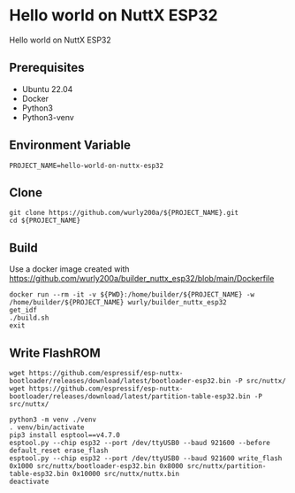# Hello world on NuttX ESP32

Hello world on NuttX ESP32

## Prerequisites
 - Ubuntu 22.04
 - Docker
 - Python3
  - Python3-venv

## Environment Variable

```
PROJECT_NAME=hello-world-on-nuttx-esp32
```

## Clone


```
git clone https://github.com/wurly200a/${PROJECT_NAME}.git
cd ${PROJECT_NAME}
```

## Build

Use a docker image created with https://github.com/wurly200a/builder_nuttx_esp32/blob/main/Dockerfile

```
docker run --rm -it -v ${PWD}:/home/builder/${PROJECT_NAME} -w /home/builder/${PROJECT_NAME} wurly/builder_nuttx_esp32
get_idf
./build.sh
exit
```

## Write FlashROM


```
wget https://github.com/espressif/esp-nuttx-bootloader/releases/download/latest/bootloader-esp32.bin -P src/nuttx/
wget https://github.com/espressif/esp-nuttx-bootloader/releases/download/latest/partition-table-esp32.bin -P src/nuttx/
```

```
python3 -m venv ./venv
. venv/bin/activate
pip3 install esptool==v4.7.0
esptool.py --chip esp32 --port /dev/ttyUSB0 --baud 921600 --before default_reset erase_flash
esptool.py --chip esp32 --port /dev/ttyUSB0 --baud 921600 write_flash 0x1000 src/nuttx/bootloader-esp32.bin 0x8000 src/nuttx/partition-table-esp32.bin 0x10000 src/nuttx/nuttx.bin
deactivate
```
